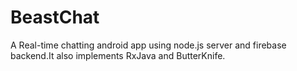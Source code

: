# BeastChat
A Real-time chatting android app using node.js server and firebase backend.It also implements RxJava and ButterKnife.
